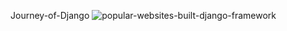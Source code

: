 Journey-of-Django
![popular-websites-built-django-framework](https://user-images.githubusercontent.com/14316327/112150528-7eba3600-8be0-11eb-91bf-b26c2a8b54a5.jpg)
